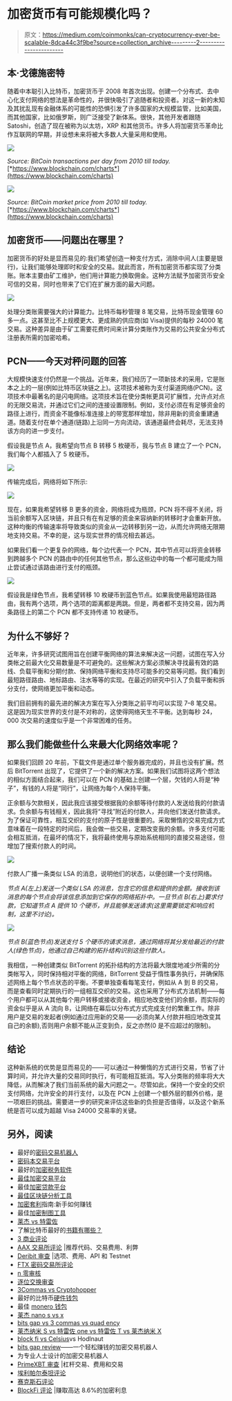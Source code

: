 # 加密货币有可能规模化吗？

> 原文：<https://medium.com/coinmonks/can-cryptocurrency-ever-be-scalable-8dca44c3f9be?source=collection_archive---------2----------------------->

## 本·戈德施密特

随着中本聪引入比特币，加密货币于 2008 年首次出现。创建一个分布式、去中心化支付网络的想法是革命性的，并很快吸引了追随者和投资者。对这一新的未知及其扰乱现有金融体系的可能性的恐惧引发了许多国家的大规模监管，比如美国，而其他国家，比如俄罗斯，则广泛接受了新体系。很快，其他开发者跟随 Satoshi，创造了现在被称为以太坊，XRP 和其他货币。许多人将加密货币革命比作互联网的早期，并设想未来将被大多数人大量采用和使用。

![](img/bd2648979274c9e2b376e88674734397.png)

*Source: BitCoin transactions per day from 2010 till today.* [*https://www.blockchain.com/charts*](https://www.blockchain.com/charts)

![](img/e1cf4cb8bd13b609b849a731212e1bbf.png)

*Source: BitCoin market price from 2010 till today.* [*https://www.blockchain.com/charts*](https://www.blockchain.com/charts)

## **加密货币——问题出在哪里？**

加密货币的好处是显而易见的:我们希望创造一种支付方式，消除中间人(主要是银行)，让我们能够处理即时和安全的交易。就此而言，所有加密货币都实现了分类账。账本主要由矿工维护，他们用计算能力换取佣金。这种方法赋予加密货币安全可信的交易，同时也带来了它们在扩展方面的最大问题。

![](img/e140c40fea92382d7fbb954b1e414acc.png)

处理分类账需要强大的计算能力。比特币每秒管理 8 笔交易，比特币现金管理 60 多一点。这甚至比不上规模更大、更成熟的供应商(如 Visa)提供的每秒 24000 笔交易。这种差异是由于矿工需要花费时间来计算分类账作为交易的公共安全分布式注册表所需的加密哈希。

## **PCN——今天对秤问题的回答**

大规模快速支付仍然是一个挑战。近年来，我们经历了一项新技术的采用，它是账本之上的一层(例如比特币区块链之上)。这项技术被称为支付渠道网络(PCN)。这项技术中最著名的是闪电网络。这项技术旨在使分类帐更具可扩展性，允许点对点的无限交易流，并通过它们之间的连接设置限制。例如，支付必须在有足够资金的路径上进行，而资金不能像标准连接上的带宽那样增加，除非用新的资金重建通道。随着支付在单个通道(链路)上沿同一方向流动，该通道最终会耗尽，无法支持该方向的进一步支付。

假设我是节点 A，我希望向节点 B 转移 5 枚硬币，我与节点 B 建立了一个 PCN，我们每个人都插入了 5 枚硬币。

![](img/e02f5abacee9bfbbf604e4adedda345f.png)

传输完成后，网络将如下所示:

![](img/055909fa23adbe7aa02b0fec2a9f0a3b.png)

现在，如果我希望转移 B 更多的资金，网络将成为瓶颈，PCN 将不得不关闭，将当前余额写入区块链，并且只有在有足够的资金来容纳新的转移时才会重新开放。这种均衡的传输速率将导致类似的资金从一边转移到另一边，从而允许网络无限期地支持交易。不幸的是，这与现实世界的情况相去甚远。

如果我们看一个更复杂的网络，每个边代表一个 PCN，其中节点可以将资金转移到跨越多个 PCN 的路由中的任何其他节点，那么这些边中的每一个都可能成为阻止尝试通过该路由进行支付的瓶颈。

![](img/10452f1dabbc99b86201b9669a737f0f.png)

假设我是绿色节点，我希望转移 10 枚硬币到蓝色节点。如果我使用最短路径路由，我有两个选项，两个选项的距离都是两跳。但是，两者都不支持交易，因为两条路径上的第二个 PCN 都不支持传递 10 枚硬币。

## **为什么不够好？**

近年来，许多研究试图用旨在创建平衡网络的算法来解决这一问题，试图在写入分类帐之前最大化交易数量是不可避免的。这些解决方案必须解决寻找最有效的路线、负载平衡和分期付款、保持网络平衡和支持尽可能多的交易等问题。我们看到最短路径路由、地标路由、注水等等的实现。在最近的研究中引入了负载平衡和拆分支付，使网络更加平衡和动态。

我们目前拥有的最先进的解决方案在写入分类账之前平均可以实现 7–8 笔交易。这是因为现实世界的支付是不对称的，这使得网络天生不平衡。达到每秒 24，000 次交易的速度似乎是一个非常困难的任务。

## **那么我们能做些什么来最大化网络效率呢？**

如果我们回顾 20 年前，下载文件是通过单个服务器完成的，并且也没有扩展。然后 BitTorrent 出现了，它提供了一个新的解决方案。如果我们试图将这两个想法的相似方面结合起来，我们可以在 PCN 的基础上创建一个层，欠钱的人将是“种子”，有钱的人将是“同行”，让网络为每个人保持平衡。

正余额与欠款相关，因此我应该接受根据我的余额等待付款的人发送给我的付款请求。负余额与有钱相关，因此我将“寻找”附近的付款人，并向他们发送付款请求。为了保证可靠性，相互交织的支付的原子性是很重要的。采取懒惰的交易完成方式意味着在一段特定的时间后，我会做一些交易，定期改变我的余额。许多支付可能会相互抵消，在最坏的情况下，我将最终使用与原始系统相同的直接交易途径，但增加了搜索付款人的时间。

![](img/abac05673655a7e10d18c7f3dae741a9.png)

付款人广播一条类似 LSA 的消息，说明他们的状态，以便创建一个支付网络。

*节点 A(左上)发送一个类似 LSA 的消息，包含它的信息和提供的金额。接收到该消息的每个节点会将该信息添加到它保存的网络拓扑中。一旦节点 B(右上)要求付款，它知道节点 A 提供 10 个硬币，并且能够发送请求(这里需要锁定和响应机制，这里不讨论)。*

![](img/f484c14c6b7644c452b6f7f259f47000.png)

*节点 B(蓝色节点)发送支付 5 个硬币的请求消息，通过网络将其分发给最近的付款人(绿色节点)，他通过自己构建的拓扑结构识别这些付款人。*

我相信，一种创建类似 BitTorrent 的拓扑结构的方法将最大限度地减少所需的分类帐写入，同时保持相对平衡的网络，BitTorrent 受益于惰性事务执行，并确保陈述网络上每个节点状态的平衡。不要单独查看每笔支付，例如从 A 到 B 的交易，而是查看同时定期执行的一组相互交织的交易。这也采用了分布式方法机制——每个用户都可以从其他每个用户转移或接收资金，相应地改变他们的余额，而实际的资金似乎是从 A 流向 B，让网络在幕后以分布式方式完成支付的繁重工作。除非用户是交易的发起者(例如通过应用新的交易——必须向某人付款并相应地改变其自己的余额),否则用户余额不能从正变到负，反之亦然(0 是不应超过的限制)。

## **结论**

这种新系统的优势是显而易见的——可以通过一种懒惰的方式进行交易，节省了计算时间，并允许大量的交易同时执行，有可能相互抵消。写入分类账的频率将大大降低，从而解决了我们当前系统的最大问题之一。尽管如此，保持一个安全的交织支付网络，允许安全的并行支付，以及在 PCN 上创建一个额外层的额外价格，是一项艰巨的挑战。需要进一步的研究来评估这些新的负担是否值得，以及这个新系统是否可以成为超越 Visa 24000 交易率的关键。

## 另外，阅读

*   最好的[密码交易机器人](/coinmonks/crypto-trading-bot-c2ffce8acb2a)
*   [密码本交易平台](/coinmonks/top-10-crypto-copy-trading-platforms-for-beginners-d0c37c7d698c)
*   最好的[加密税务软件](/coinmonks/best-crypto-tax-tool-for-my-money-72d4b430816b)
*   [最佳加密交易平台](/coinmonks/the-best-crypto-trading-platforms-in-2020-the-definitive-guide-updated-c72f8b874555)
*   最佳[加密贷款平台](/coinmonks/top-5-crypto-lending-platforms-in-2020-that-you-need-to-know-a1b675cec3fa)
*   [最佳区块链分析工具](https://bitquery.io/blog/best-blockchain-analysis-tools-and-software)
*   [加密套利](/coinmonks/crypto-arbitrage-guide-how-to-make-money-as-a-beginner-62bfe5c868f6)指南:新手如何赚钱
*   最佳[加密制图工具](/coinmonks/what-are-the-best-charting-platforms-for-cryptocurrency-trading-85aade584d80)
*   [莱杰 vs 特雷佐](/coinmonks/ledger-vs-trezor-best-hardware-wallet-to-secure-cryptocurrency-22c7a3fd391e)
*   了解比特币最好的[书籍有哪些？](/coinmonks/what-are-the-best-books-to-learn-bitcoin-409aeb9aff4b)
*   [3 商业评论](/coinmonks/3commas-review-an-excellent-crypto-trading-bot-2020-1313a58bec92)
*   [AAX 交易所评论](/coinmonks/aax-exchange-review-2021-67c5ea09330c) |推荐代码、交易费用、利弊
*   [Deribit 审查](/coinmonks/deribit-review-options-fees-apis-and-testnet-2ca16c4bbdb2) |选项、费用、API 和 Testnet
*   [FTX 密码交易所评论](/coinmonks/ftx-crypto-exchange-review-53664ac1198f)
*   [n 零审核](/coinmonks/ngrave-zero-review-c465cf8307fc)
*   [逐位交换审查](/coinmonks/bybit-exchange-review-dbd570019b71)
*   [3Commas vs Cryptohopper](/coinmonks/cryptohopper-vs-3commas-vs-shrimpy-a2c16095b8fe)
*   最好的比特币[硬件钱包](/coinmonks/the-best-cryptocurrency-hardware-wallets-of-2020-e28b1c124069?source=friends_link&sk=324dd9ff8556ab578d71e7ad7658ad7c)
*   最佳 [monero 钱包](https://blog.coincodecap.com/best-monero-wallets)
*   [莱杰 nano s vs x](https://blog.coincodecap.com/ledger-nano-s-vs-x)
*   [bits gap vs 3 commas vs quad ency](https://blog.coincodecap.com/bitsgap-3commas-quadency)
*   [莱杰纳米 S vs 特雷佐 one vs 特雷佐 T vs 莱杰纳米 X](https://blog.coincodecap.com/ledger-nano-s-vs-trezor-one-ledger-nano-x-trezor-t)
*   [block fi vs Celsius](/coinmonks/blockfi-vs-celsius-vs-hodlnaut-8a1cc8c26630)vs Hodlnaut
*   [bits gap review](/coinmonks/bitsgap-review-a-crypto-trading-bot-that-makes-easy-money-a5d88a336df2)——一个轻松赚钱的加密交易机器人
*   为专业人士设计的加密交易机器人
*   [PrimeXBT 审查](/coinmonks/primexbt-review-88e0815be858) |杠杆交易、费用和交易
*   [埃利帕尔泰坦评论](/coinmonks/ellipal-titan-review-85e9071dd029)
*   [赛克斯石评论](https://blog.coincodecap.com/secux-stone-hardware-wallet-review)
*   [BlockFi 评论](/coinmonks/blockfi-review-53096053c097) |赚取高达 8.6%的加密利息